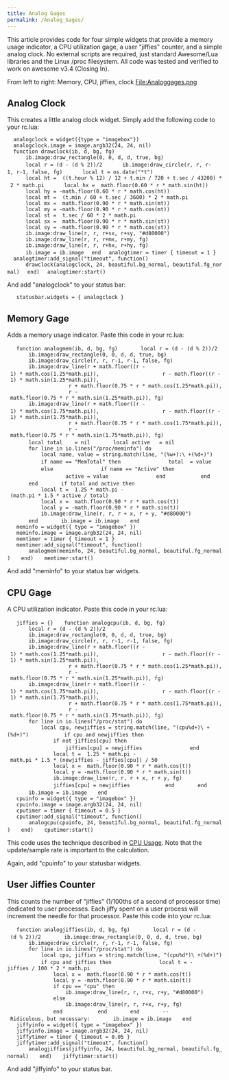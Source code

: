 ```yaml
---
title: Analog Gages
permalink: /Analog_Gages/
---
```


This article provides code for four simple widgets that provide a memory usage indicator, a CPU utilization gage, a user "jiffies" counter, and a simple analog clock. No external scripts are required, just standard Awesome/Lua libraries and the Linux /proc filesystem. All code was tested and verified to work on awesome v3.4 (Closing In).

From left to right: Memory, CPU, jiffies, clock [<File:Analoggages.png>](/File:Analoggages.png "wikilink")

Analog Clock
------------

This creates a little analog clock widget. Simply add the following code to your rc.lua:

`  analogclock = widget({type = "imagebox"})`
`  analogclock.image = image.argb32(24, 24, nil)`
`  function drawclock(ib, d, bg, fg)`
`      ib.image:draw_rectangle(0, 0, d, d, true, bg)`
`      local r = (d - (d % 2))/2`
`      ib.image:draw_circle(r, r, r-1, r-1, false, fg)`
`      local t = os.date("*t")`
`      local ht =  ((t.hour % 12) / 12 + t.min / 720 + t.sec / 43200) * 2 * math.pi`
`      local hx =  math.floor(0.60 * r * math.sin(ht))`
`      local hy = -math.floor(0.60 * r * math.cos(ht))`
`      local mt =  (t.min / 60 + t.sec / 3600) * 2 * math.pi`
`      local mx =  math.floor(0.90 * r * math.sin(mt))`
`      local my = -math.floor(0.90 * r * math.cos(mt))`
`      local st =  t.sec / 60 * 2 * math.pi`
`      local sx =  math.floor(0.90 * r * math.sin(st))`
`      local sy = -math.floor(0.90 * r * math.cos(st))`
`      ib.image:draw_line(r, r, r+sx, r+sy, "#d80000")`
`      ib.image:draw_line(r, r, r+mx, r+my, fg)`
`      ib.image:draw_line(r, r, r+hx, r+hy, fg)`
`      ib.image = ib.image`
`  end`
`  analogtimer = timer { timeout = 1 }`
`  analogtimer:add_signal("timeout", function()`
`      drawclock(analogclock, 24, beautiful.bg_normal, beautiful.fg_normal)`
`  end)`
`  analogtimer:start()`

And add "analogclock" to your status bar:

`   statusbar.widgets = { analogclock }`

Memory Gage
-----------

Adds a memory usage indicator. Paste this code in your rc.lua:

`   function analogmem(ib, d, bg, fg)`
`       local r = (d - (d % 2))/2`
`       ib.image:draw_rectangle(0, 0, d, d, true, bg)`
`       ib.image:draw_circle(r, r, r-1, r-1, false, fg)`
`       ib.image:draw_line(r + math.floor((r - 1) * math.cos(1.25*math.pi)),`
`                    r - math.floor((r - 1) * math.sin(1.25*math.pi)),`
`                    r + math.floor(0.75 * r * math.cos(1.25*math.pi)),`
`                    r - math.floor(0.75 * r * math.sin(1.25*math.pi)), fg)`
`       ib.image:draw_line(r + math.floor((r - 1) * math.cos(1.75*math.pi)),`
`                    r - math.floor((r - 1) * math.sin(1.75*math.pi)),`
`                    r + math.floor(0.75 * r * math.cos(1.75*math.pi)),`
`                    r - math.floor(0.75 * r * math.sin(1.75*math.pi)), fg)`
`       local total    = nil`
`       local active   = nil`
`       for line in io.lines("/proc/meminfo") do`
`           local name, value = string.match(line, "(%w+):\ +(%d+)")`
`           if name == "MemTotal" then`
`               total  = value`
`           else`
`               if name == "Active" then`
`                   active = value`
`               end`
`           end`
`       end`
`       if total and active then`
`           local t =  1.25 * math.pi - (math.pi * 1.5 * active / total)`
`           local x =  math.floor(0.90 * r * math.cos(t))`
`           local y = -math.floor(0.90 * r * math.sin(t))`
`           ib.image:draw_line(r, r, r + x, r + y, "#d80000")`
`       end`
`       ib.image = ib.image`
`   end`
`   meminfo = widget({ type = "imagebox" })`
`   meminfo.image = image.argb32(24, 24, nil)`
`   memtimer = timer { timeout = 1 }`
`   memtimer:add_signal("timeout", function()`
`       analogmem(meminfo, 24, beautiful.bg_normal, beautiful.fg_normal)`
`   end)`
`   memtimer:start()`

And add "meminfo" to your status bar widgets.

CPU Gage
--------

A CPU utilization indicator. Paste this code in your rc.lua:

`   jiffies = {}`
`   function analogcpu(ib, d, bg, fg)`
`       local r = (d - (d % 2))/2`
`       ib.image:draw_rectangle(0, 0, d, d, true, bg)`
`       ib.image:draw_circle(r, r, r-1, r-1, false, fg)`
`       ib.image:draw_line(r + math.floor((r - 1) * math.cos(1.25*math.pi)),`
`                    r - math.floor((r - 1) * math.sin(1.25*math.pi)),`
`                    r + math.floor(0.75 * r * math.cos(1.25*math.pi)),`
`                    r - math.floor(0.75 * r * math.sin(1.25*math.pi)), fg)`
`       ib.image:draw_line(r + math.floor((r - 1) * math.cos(1.75*math.pi)),`
`                    r - math.floor((r - 1) * math.sin(1.75*math.pi)),`
`                    r + math.floor(0.75 * r * math.cos(1.75*math.pi)),`
`                    r - math.floor(0.75 * r * math.sin(1.75*math.pi)), fg)`
`       for line in io.lines("/proc/stat") do`
`           local cpu, newjiffies = string.match(line, "(cpu%d+)\ +(%d+)")`
`           if cpu and newjiffies then`
`               if not jiffies[cpu] then`
`                   jiffies[cpu] = newjiffies`
`               end`
`               local t =  1.25 * math.pi - math.pi * 1.5 * (newjiffies - jiffies[cpu]) / 50`
`               local x =  math.floor(0.90 * r * math.cos(t))`
`               local y = -math.floor(0.90 * r * math.sin(t))`
`               ib.image:draw_line(r, r, r + x, r + y, fg)`
`               jiffies[cpu] = newjiffies`
`           end`
`       end`
`       ib.image = ib.image`
`   end`
`   cpuinfo = widget({ type = "imagebox" })`
`   cpuinfo.image = image.argb32(24, 24, nil)`
`   cputimer = timer { timeout = 0.5 }`
`   cputimer:add_signal("timeout", function()`
`       analogcpu(cpuinfo, 24, beautiful.bg_normal, beautiful.fg_normal)`
`   end)`
`   cputimer:start()`

This code uses the technique described in [CPU Usage](/CPU_Usage "wikilink"). Note that the update/sample rate is important to the calculation.

Again, add "cpuinfo" to your statusbar widgets.

User Jiffies Counter
--------------------

This counts the number of "jiffies" (1/100ths of a second of processor time) dedicated to user processes. Each jiffy spent on a user process will increment the needle for that processor. Paste this code into your rc.lua:

`   function analogjiffies(ib, d, bg, fg)`
`       local r = (d - (d % 2))/2`
`       ib.image:draw_rectangle(0, 0, d, d, true, bg)`
`       ib.image:draw_circle(r, r, r-1, r-1, false, fg)`
`       for line in io.lines("/proc/stat") do`
`           local cpu, jiffies = string.match(line, "(cpu%d*)\ +(%d+)")`
`           if cpu and jiffies then`
`               local t = -jiffies / 100 * 2 * math.pi`
`               local x =  math.floor(0.90 * r * math.cos(t))`
`               local y = -math.floor(0.90 * r * math.sin(t))`
`               if cpu == "cpu" then`
`                   ib.image:draw_line(r, r, r+x, r+y, "#d80000")`
`               else`
`                   ib.image:draw_line(r, r, r+x, r+y, fg)`
`               end`
`           end`
`       end`
`       -- Ridiculous, but necessary:`
`       ib.image = ib.image`
`   end`
`   jiffyinfo = widget({ type = "imagebox" })`
`   jiffyinfo.image = image.argb32(24, 24, nil)`
`   jiffytimer = timer { timeout = 0.05 }`
`   jiffytimer:add_signal("timeout", function()`
`       analogjiffies(jiffyinfo, 24, beautiful.bg_normal, beautiful.fg_normal)`
`   end)`
`   jiffytimer:start()`

And add "jiffyinfo" to your status bar.
